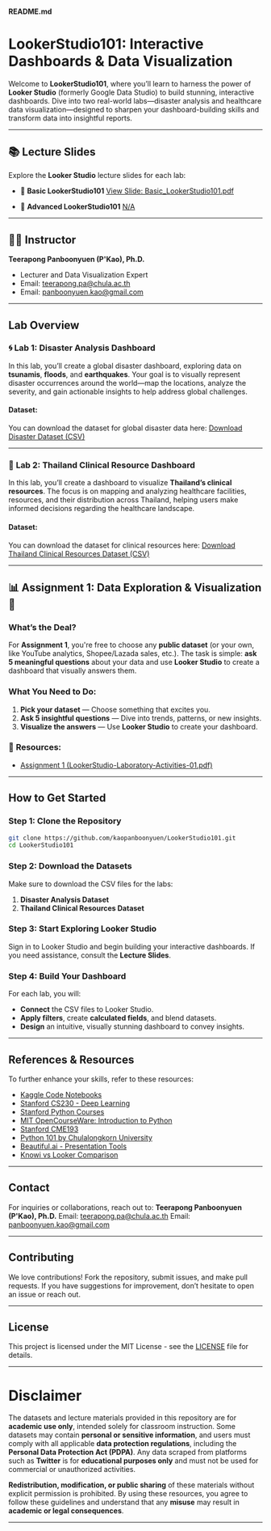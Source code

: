 #### **README.md**

# LookerStudio101: Interactive Dashboards & Data Visualization

Welcome to **LookerStudio101**, where you’ll learn to harness the power of **Looker Studio** (formerly Google Data Studio) to build stunning, interactive dashboards. Dive into two real-world labs—disaster analysis and healthcare data visualization—designed to sharpen your dashboard-building skills and transform data into insightful reports.

---

## **📚 Lecture Slides**

Explore the **Looker Studio** lecture slides for each lab:

* 🌟 **Basic LookerStudio101**
  [View Slide: Basic_LookerStudio101.pdf](https://github.com/kaopanboonyuen/LookerStudio101/blob/main/slides/Basic_LookerStudio101.pdf)

* 🚀 **Advanced LookerStudio101**
  [N/A](https://github.com/kaopanboonyuen/LookerStudio101/blob/main/slides/Advanced_LookerStudio101.pdf)

---

## **👨‍🏫 Instructor**

**Teerapong Panboonyuen (P'Kao), Ph.D.**
- Lecturer and Data Visualization Expert
- Email: [teerapong.pa@chula.ac.th](mailto:teerapong.pa@chula.ac.th)
- Email: [panboonyuen.kao@gmail.com](mailto:panboonyuen.kao@gmail.com)

---

## **Lab Overview**

### 🌀 **Lab 1: Disaster Analysis Dashboard**

In this lab, you’ll create a global disaster dashboard, exploring data on **tsunamis**, **floods**, and **earthquakes**. Your goal is to visually represent disaster occurrences around the world—map the locations, analyze the severity, and gain actionable insights to help address global challenges.

#### **Dataset**:

You can download the dataset for global disaster data here:
[Download Disaster Dataset (CSV)](https://github.com/kaopanboonyuen/LookerStudio101/raw/main/dataset/disaster_text.csv)

---

### 🏥 **Lab 2: Thailand Clinical Resource Dashboard**

In this lab, you’ll create a dashboard to visualize **Thailand’s clinical resources**. The focus is on mapping and analyzing healthcare facilities, resources, and their distribution across Thailand, helping users make informed decisions regarding the healthcare landscape.

#### **Dataset**:

You can download the dataset for clinical resources here:
[Download Thailand Clinical Resources Dataset (CSV)](https://raw.githubusercontent.com/kaopanboonyuen/LookerStudio101/main/dataset/med_resources_data.csv)

---

##  📊 **Assignment 1: Data Exploration & Visualization** 🚀

### **What’s the Deal?**

For **Assignment 1**, you're free to choose any **public dataset** (or your own, like YouTube analytics, Shopee/Lazada sales, etc.). The task is simple: **ask 5 meaningful questions** about your data and use **Looker Studio** to create a dashboard that visually answers them.

### **What You Need to Do:**

1. **Pick your dataset** — Choose something that excites you.
2. **Ask 5 insightful questions** — Dive into trends, patterns, or new insights.
3. **Visualize the answers** — Use **Looker Studio** to create your dashboard.

### 🔗 **Resources:**

- [Assignment 1 (LookerStudio-Laboratory-Activities-01.pdf)](https://github.com/kaopanboonyuen/LookerStudio101/blob/main/assignments/LookerStudio-Laboratory-Activities-01.pdf)

---

## **How to Get Started**

### Step 1: Clone the Repository

```bash
git clone https://github.com/kaopanboonyuen/LookerStudio101.git
cd LookerStudio101
```

### Step 2: Download the Datasets

Make sure to download the CSV files for the labs:

1. **Disaster Analysis Dataset**
2. **Thailand Clinical Resources Dataset**

### Step 3: Start Exploring Looker Studio

Sign in to Looker Studio and begin building your interactive dashboards. If you need assistance, consult the **Lecture Slides**.

### Step 4: Build Your Dashboard

For each lab, you will:

* **Connect** the CSV files to Looker Studio.
* **Apply filters**, create **calculated fields**, and blend datasets.
* **Design** an intuitive, visually stunning dashboard to convey insights.

---

## **References & Resources**

To further enhance your skills, refer to these resources:

* [Kaggle Code Notebooks](https://www.kaggle.com/code)
* [Stanford CS230 - Deep Learning](https://cs230.stanford.edu/)
* [Stanford Python Courses](https://stanfordpython.com)
* [MIT OpenCourseWare: Introduction to Python](https://ocw.mit.edu/courses/6-0001-introduction-to-computer-science-and-programming-in-python-fall-2016/)
* [Stanford CME193](https://stanford.edu/~schmit/cme193/)
* [Python 101 by Chulalongkorn University](https://www.cp.eng.chula.ac.th/books/python101/)
* [Beautiful.ai - Presentation Tools](https://www.beautiful.ai/)
* [Knowi vs Looker Comparison](https://www.knowi.com/blog/knowi-vs-looker-a-comparison-review-on-pricing-functionality-ease-of-use-in-2023/)

---

## **Contact**

For inquiries or collaborations, reach out to:
**Teerapong Panboonyuen (P'Kao), Ph.D.**
Email: [teerapong.pa@chula.ac.th](mailto:teerapong.pa@chula.ac.th)
Email: [panboonyuen.kao@gmail.com](mailto:panboonyuen.kao@gmail.com)

---

## **Contributing**

We love contributions! Fork the repository, submit issues, and make pull requests. If you have suggestions for improvement, don’t hesitate to open an issue or reach out.

---

## **License**

This project is licensed under the MIT License - see the [LICENSE](LICENSE) file for details.

---

# Disclaimer

The datasets and lecture materials provided in this repository are for **academic use only**, intended solely for classroom instruction. Some datasets may contain **personal or sensitive information**, and users must comply with all applicable **data protection regulations**, including the **Personal Data Protection Act (PDPA)**. Any data scraped from platforms such as **Twitter** is for **educational purposes only** and must not be used for commercial or unauthorized activities. 

**Redistribution, modification, or public sharing** of these materials without explicit permission is prohibited. By using these resources, you agree to follow these guidelines and understand that any **misuse** may result in **academic or legal consequences**.

---